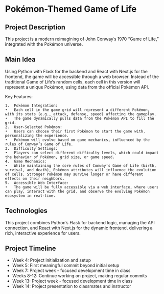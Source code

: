 # Pokémon-Themed Game of Life

## Project Description

This project is a modern reimagining of John Conway’s 1970 “Game of Life,” integrated with the Pokémon universe. 

## Main Idea

Using Python with Flask for the backend and React with Next.js for the frontend, the game will be accessible through a web browser. Instead of the traditional Game of Life’s random cells, each cell in this version will represent a unique Pokémon, using data from the official Pokémon API.

Key Features:

    1.	Pokémon Integration:
    •	Each cell in the game grid will represent a different Pokémon, with its stats (e.g., attack, defense, speed) affecting the gameplay.
    •	The game dynamically pulls data from the Pokémon API to fill the grid.
    2.	User-Selected Pokémon:
    •	Users can choose their first Pokémon to start the game with, personalizing the experience.
    •	Pokémon will evolve based on game mechanics, influenced by the rules of Conway’s Game of Life.
    3.	Difficulty Settings:
    •	Players can select different difficulty levels, which could impact the behavior of Pokémon, grid size, or game speed.
    4.	Game Mechanics:
    •	While maintaining the core rules of Conway’s Game of Life (birth, survival, and death), Pokémon attributes will influence the evolution of cells. Stronger Pokémon may survive longer or have different effects on their neighbors.
    5.	Accessible Web Interface:
    •	The game will be fully accessible via a web interface, where users can play, interact with the grid, and observe the evolving Pokémon ecosystem in real-time.

## Technologies

This project combines Python’s Flask for backend logic, managing the API connection, and React with Next.js for the dynamic frontend, delivering a rich, interactive experience for users.

## Project Timeline

- Week 4: Project initialization and setup
- Week 5: First meaningful commit beyond initial setup
- Week 7: Project week - focused development time in class
- Weeks 8-12: Continue working on project, making regular commits
- Week 13: Project week - focused development time in class
- Week 14: Project presentation to classmates and instructor
